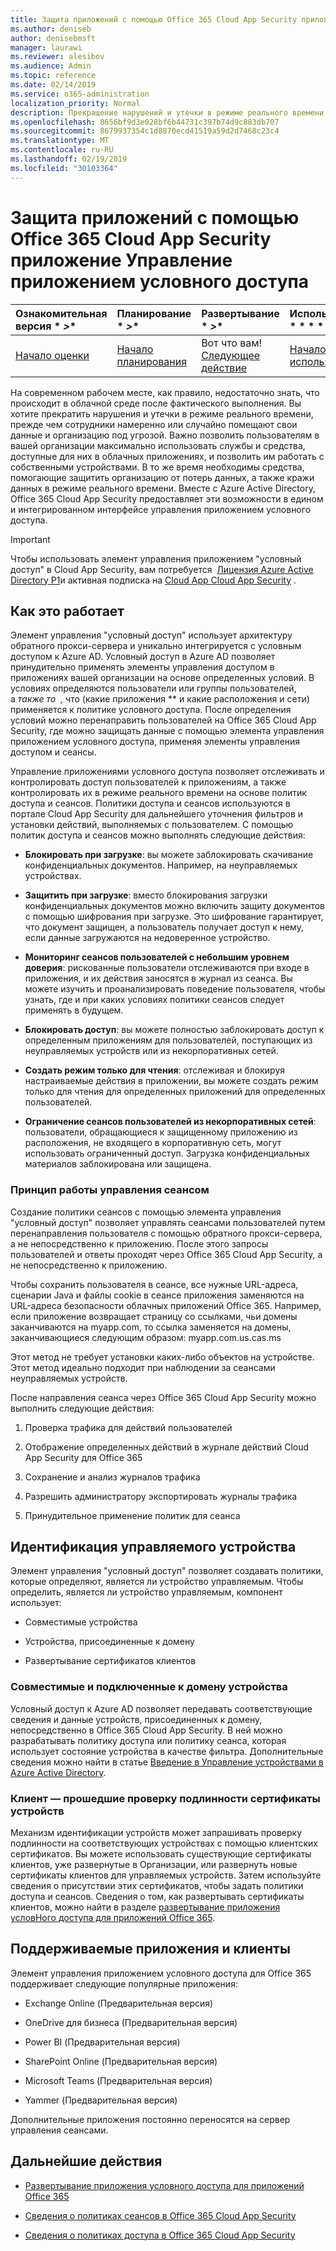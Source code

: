 ```yaml
---
title: Защита приложений с помощью Office 365 Cloud App Security приложение Управление приложением условного доступа
ms.author: deniseb
author: denisebmsft
manager: laurawi
ms.reviewer: alesibov
ms.audience: Admin
ms.topic: reference
ms.date: 02/14/2019
ms.service: o365-administration
localization_priority: Normal
description: Прекращение нарушений и утечки в режиме реального времени с помощью управления приложением Office 365 Cloud App Security.
ms.openlocfilehash: 8656bf9d3e028bf6b44731c397b74d9c883db707
ms.sourcegitcommit: 8679937354c1d8870ecd41519a59d2d7468c23c4
ms.translationtype: MT
ms.contentlocale: ru-RU
ms.lasthandoff: 02/19/2019
ms.locfileid: "30103364"
---
```

# <a name="protect-apps-with-office-365-cloud-app-security-conditional-access-app-control"></a>Защита приложений с помощью Office 365 Cloud App Security приложение Управление приложением условного доступа

|Ознакомительная версия * *\>**|Планирование * *\>**|Развертывание * *\>**|Использование * * * *|
|:-----|:-----|:-----|:-----|
|[Начало оценки](office-365-cas-overview.md) <br/> |[Начало планирования](get-ready-for-office-365-cas.md) <br/> |Вот что вам!  <br/> [Следующее действие](ocas-deploy-conditional-access-app-control.md) <br/> |[Начало использования](utilization-activities-for-ocas.md) <br/> |

На современном рабочем месте, как правило, недостаточно знать, что происходит в облачной среде после фактического выполнения. Вы хотите прекратить нарушения и утечки в режиме реального времени, прежде чем сотрудники намеренно или случайно помещают свои данные и организацию под угрозой. Важно позволить пользователям в вашей организации максимально использовать службы и средства, доступные для них в облачных приложениях, и позволить им работать с собственными устройствами. В то же время необходимы средства, помогающие защитить организацию от потерь данных, а также кражи данных в режиме реального времени. Вместе с Azure Active Directory, Office 365 Cloud App Security предоставляет эти возможности в едином и интегрированном интерфейсе управления приложением условного доступа.

> [!IMPORTANT]
> Чтобы использовать элемент управления приложением "условный доступ" в Cloud App Security, вам потребуется  [Лицензия Azure Active Directory P1](https://azure.microsoft.com/pricing/details/active-directory/)и активная подписка на [Cloud App Cloud App Security](office-365-cas-overview.md) .

## <a name="how-it-works"></a>Как это работает

Элемент управления "условный доступ" использует архитектуру обратного прокси-сервера и уникально интегрируется с условным доступом к Azure AD. Условный доступ в Azure AD позволяет принудительно применять элементы управления доступом в приложениях вашей организации на основе определенных условий. В условиях определяются пользователи или группы пользователей, а *также то*  *,* что (какие приложения ** и какие расположения и сети) применяется к политике условного доступа. После определения условий можно перенаправить пользователей на Office 365 Cloud App Security, где можно защищать данные с помощью элемента управления приложением условного доступа, применяя элементы управления доступом и сеансы.

Управление приложениями условного доступа позволяет отслеживать и контролировать доступ пользователей к приложениям, а также контролировать их в режиме реального времени на основе политик доступа и сеансов. Политики доступа и сеансов используются в портале Cloud App Security для дальнейшего уточнения фильтров и установки действий, выполняемых с пользователем. С помощью политик доступа и сеансов можно выполнять следующие действия:

- **Блокировать при загрузке**: вы можете заблокировать скачивание конфиденциальных документов. Например, на неуправляемых устройствах.

- **Защитить при загрузке**: вместо блокирования загрузки конфиденциальных документов можно включить защиту документов с помощью шифрования при загрузке. Это шифрование гарантирует, что документ защищен, а пользователь получает доступ к нему, если данные загружаются на недоверенное устройство.

- **Мониторинг сеансов пользователей с небольшим уровнем доверия**: рискованные пользователи отслеживаются при входе в приложения, и их действия заносятся в журнал из сеанса. Вы можете изучить и проанализировать поведение пользователя, чтобы узнать, где и при каких условиях политики сеансов следует применять в будущем.

- **Блокировать доступ**: вы можете полностью заблокировать доступ к определенным приложениям для пользователей, поступающих из неуправляемых устройств или из некорпоративных сетей.

- **Создать режим только для чтения**: отслеживая и блокируя настраиваемые действия в приложении, вы можете создать режим только для чтения для определенных приложений для определенных пользователей.

- **Ограничение сеансов пользователей из некорпоративных сетей**: пользователи, обращающиеся к защищенному приложению из расположения, не входящего в корпоративную сеть, могут использовать ограниченный доступ. Загрузка конфиденциальных материалов заблокирована или защищена.

### <a name="how-session-control-works"></a>Принцип работы управления сеансом

Создание политики сеансов с помощью элемента управления "условный доступ" позволяет управлять сеансами пользователей путем перенаправления пользователя с помощью обратного прокси-сервера, а не непосредственно к приложению. После этого запросы пользователей и ответы проходят через Office 365 Cloud App Security, а не непосредственно к приложению.

Чтобы сохранить пользователя в сеансе, все нужные URL-адреса, сценарии Java и файлы cookie в сеансе приложения заменяются на URL-адреса безопасности облачных приложений Office 365. Например, если приложение возвращает страницу со ссылками, чьи домены заканчиваются на myapp.com, то ссылка заменяется на домены, заканчивающиеся следующим образом: myapp.com.us.cas.ms

Этот метод не требует установки каких-либо объектов на устройстве. Этот метод идеально подходит при наблюдении за сеансами неуправляемых устройств.

После направления сеанса через Office 365 Cloud App Security можно выполнить следующие действия:

1. Проверка трафика для действий пользователей

2. Отображение определенных действий в журнале действий Cloud App Security для Office 365

3. Сохранение и анализ журналов трафика

4. Разрешить администратору экспортировать журналы трафика

5. Принудительное применение политик для сеанса

## <a name="managed-device-identification"></a>Идентификация управляемого устройства

Элемент управления "условный доступ" позволяет создавать политики, которые определяют, является ли устройство управляемым. Чтобы определить, является ли устройство управляемым, компонент использует:

- Совместимые устройства

- Устройства, присоединенные к домену

- Развертывание сертификатов клиентов

### <a name="compliant-and-domain-joined-devices"></a>Совместимые и подключенные к домену устройства

Условный доступ к Azure AD позволяет передавать соответствующие сведения и данные устройств, присоединенных к домену, непосредственно в Office 365 Cloud App Security. В ней можно разрабатывать политику доступа или политику сеанса, которая использует состояние устройства в качестве фильтра. Дополнительные сведения можно найти в статье [Введение в Управление устройствами в Azure Active Directory](https://docs.microsoft.com/azure/active-directory/device-management-introduction).

### <a name="client-certificate-authenticated-devices"></a>Клиент — прошедшие проверку подлинности сертификаты устройств

Механизм идентификации устройств может запрашивать проверку подлинности на соответствующих устройствах с помощью клиентских сертификатов. Вы можете использовать существующие сертификаты клиентов, уже развернутые в Организации, или развернуть новые сертификаты клиентов для управляемых устройств. Затем используйте сведения о присутствии этих сертификатов, чтобы задать политики доступа и сеансов. Сведения о том, как развертывать сертификаты клиентов, можно найти в разделе [развертывание приложения условНого доступа для приложений Office 365](ocas-deploy-conditional-access-app-control.md).

## <a name="supported-apps-and-clients"></a>Поддерживаемые приложения и клиенты

Элемент управления приложением условного доступа для Office 365 поддерживает следующие популярные приложения:

- Exchange Online (Предварительная версия)

- OneDrive для бизнеса (Предварительная версия)

- Power BI (Предварительная версия)

- SharePoint Online (Предварительная версия)

- Microsoft Teams (Предварительная версия)

- Yammer (Предварительная версия)

Дополнительные приложения постоянно переносятся на сервер управления сеансами.

## <a name="next-steps"></a>Дальнейшие действия

- [Развертывание приложения условного доступа для приложений Office 365](ocas-deploy-conditional-access-app-control.md)

- [Сведения о политиках сеансов в Office 365 Cloud App Security](ocas-session-policies.md)

- [Сведения о политиках доступа в Office 365 Cloud App Security](ocas-access-policies.md) 